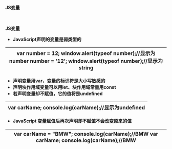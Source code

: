 **JS变量**

&nbsp;

**JS变量**

* **JavaScript声明的变量是弱类型的**

| var number = 12; window.alert(typeof number);//显示为number number = '12'; window.alert(typeof number);//显示为string |
| --- |


* **声明变量用var，变量的标识符是大小写敏感的**
* **声明块作用域变量可以用let、块作用域常量用const**
* **若声明变量却不赋值，它的值将是undefined**

| var carName; console.log(carName);//显示为undefined |
| --- |


* **JavaScript 变量赋值后再次声明却不赋值不会改变原来的值**

| var carName = "BMW"; console.log(carName);//BMW var carName; console.log(carName);//BMW |
| --- |

